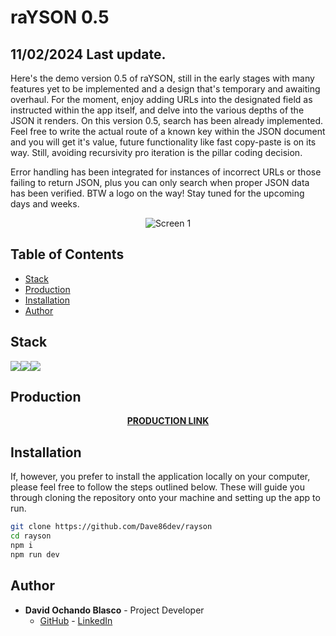 # raYSON 0.5 

## 11/02/2024 Last update. 

Here's the demo version 0.5 of raYSON, still in the early stages with many features yet to be implemented and a design that's temporary and awaiting overhaul. For the moment, enjoy adding URLs into the designated field as instructed within the app itself, and delve into the various depths of the JSON it renders. 
On this version 0.5, search has been already implemented. Feel free to write the actual route of a known key within the JSON document and you will get it's value, future functionality like fast copy-paste is on its way. Still, avoiding recursivity pro iteration is the pillar coding decision. 

Error handling has been integrated for instances of incorrect URLs or those failing to return JSON, plus you can only search when proper JSON data has been verified. BTW a logo on the way! Stay tuned for the upcoming days and weeks.

<p align="center">
  <img src="https://i.ibb.co/G2z7R3P/Sin-t-tulo.png" alt="Screen 1" title="Screen 1">
</p>

## Table of Contents 

- [Stack](#stack)
- [Production](#production)
- [Installation](#installation)
- [Author](#author)


## Stack 

<img src="https://img.shields.io/badge/-React-61DAFB?style=for-the-badge&logo=react&logoColor=black"><img src="https://img.shields.io/badge/TypeScript-007ACC?style=for-the-badge&logo=typescript&logoColor=white"><img src="https://img.shields.io/badge/-Vite-747bff?style=for-the-badge&logo=vite&logoColor=white">

## Production

<div align="center">
    <a href="https://master.d244ccb955zqzp.amplifyapp.com/"><strong>PRODUCTION LINK</strong></a> 
</div>

## Installation 

If, however, you prefer to install the application locally on your computer, please feel free to follow the steps outlined below. These will guide you through cloning the repository onto your machine and setting up the app to run.

```sh
git clone https://github.com/Dave86dev/rayson
cd rayson
npm i
npm run dev
```

## Author

- **David Ochando Blasco** - Project Developer
  - [GitHub](https://github.com/Dave86dev) - [LinkedIn](https://www.linkedin.com/in/david-ochando-blasco-90b2ba1a/)
